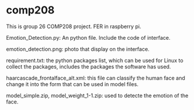 # comp208
This is group 26 COMP208 project. FER in raspberry pi.

Emotion_Detection.py: An python file. Include the code of interface.

emotion_detection.png: photo that display on the interface.

requirement.txt: the python packages list, which can be used for Linux to collect the packages, includes the packages the software has used.

haarcascade_frontalface_alt.xml: this file can classify the human face and change it into the form that can be used in model files.

model_simple.zip, model_weight_1-1.zip: used to detecte the emotion of the face.
